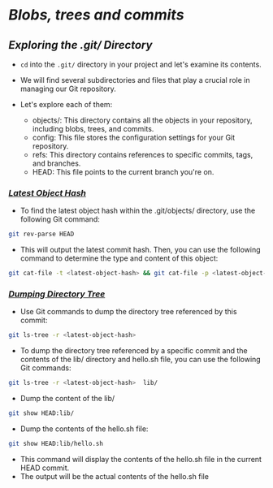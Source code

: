 # _*Blobs, trees and commits*_

## _*Exploring the .git/ Directory*_

- ``cd`` into the ``.git/`` directory in your project and let's examine its contents.
- We will find several subdirectories and files that play a crucial role in managing our Git repository.
- Let's explore each of them:

  - objects/: This directory contains all the objects in your repository, including blobs, trees, and commits.
  - config: This file stores the configuration settings for your Git repository.
  - refs: This directory contains references to specific commits, tags, and branches.
  - HEAD: This file points to the current branch you're on.

### _<u>Latest Object Hash</u>_

- To find the latest object hash within the .git/objects/ directory, use the following Git command:

```bash
git rev-parse HEAD
```

- This will output the latest commit hash. Then, you can use the following command to determine the type and content of this object:

```bash
git cat-file -t <latest-object-hash> && git cat-file -p <latest-object-hash>
```

### _*<u>Dumping Directory Tree</u>*_

- Use Git commands to dump the directory tree referenced by this commit:

```bash
git ls-tree -r <latest-object-hash> 
```

- To dump the directory tree referenced by a specific commit and the contents of the lib/ directory and hello.sh file, you can use the following Git commands:

```bash
git ls-tree -r <latest-object-hash>  lib/
```

- Dump the content of the lib/

```bash
git show HEAD:lib/
```

- Dump the contents of the hello.sh file:

```bash
git show HEAD:lib/hello.sh
```

- This command will display the contents of the hello.sh file in the current HEAD commit.
- The output will be the actual contents of the hello.sh file
